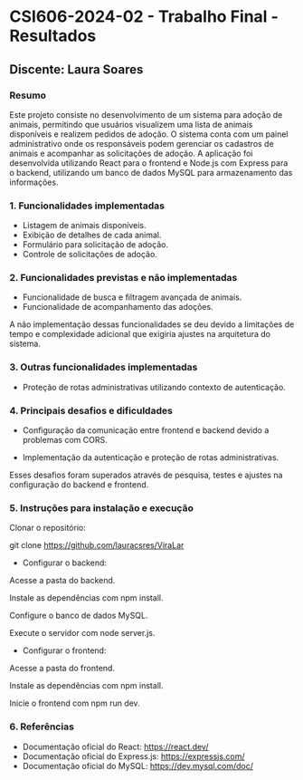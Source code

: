 ﻿# CSI606-2024-02 - Trabalho Final - Resultados

## Discente: Laura Soares

### Resumo
Este projeto consiste no desenvolvimento de um sistema para adoção de animais, permitindo que usuários visualizem uma lista de animais disponíveis e realizem pedidos de adoção. O sistema conta com um painel administrativo onde os responsáveis podem gerenciar os cadastros de animais e acompanhar as solicitações de adoção. A aplicação foi desenvolvida utilizando React para o frontend e Node.js com Express para o backend, utilizando um banco de dados MySQL para armazenamento das informações.

### 1. Funcionalidades implementadas

- Listagem de animais disponíveis.
- Exibição de detalhes de cada animal.
- Formulário para solicitação de adoção.
- Controle de solicitações de adoção.

### 2. Funcionalidades previstas e não implementadas

- Funcionalidade de busca e filtragem avançada de animais.
- Funcionalidade de acompanhamento das adoções.

A não implementação dessas funcionalidades se deu devido a limitações de tempo e complexidade adicional que exigiria ajustes na arquitetura do sistema.

### 3. Outras funcionalidades implementadas

- Proteção de rotas administrativas utilizando contexto de autenticação.

### 4. Principais desafios e dificuldades

- Configuração da comunicação entre frontend e backend devido a problemas com CORS.

- Implementação da autenticação e proteção de rotas administrativas.

Esses desafios foram superados através de pesquisa, testes e ajustes na configuração do backend e frontend.

### 5. Instruções para instalação e execução

Clonar o repositório:

git clone <https://github.com/lauracsres/ViraLar>

- Configurar o backend:

Acesse a pasta do backend.

Instale as dependências com npm install.

Configure o banco de dados MySQL.

Execute o servidor com node server.js.

- Configurar o frontend:

Acesse a pasta do frontend.

Instale as dependências com npm install.

Inicie o frontend com npm run dev.

### 6. Referências

- Documentação oficial do React: https://react.dev/
- Documentação oficial do Express.js: https://expressjs.com/
- Documentação oficial do MySQL: https://dev.mysql.com/doc/
